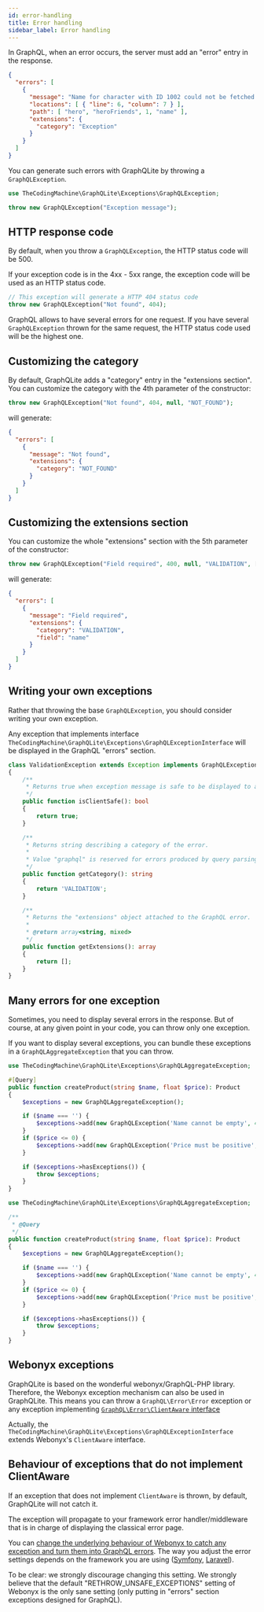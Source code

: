 ```yaml
---
id: error-handling
title: Error handling
sidebar_label: Error handling
---
```


In GraphQL, when an error occurs, the server must add an "error" entry in the response.

```json
{
  "errors": [
    {
      "message": "Name for character with ID 1002 could not be fetched.",
      "locations": [ { "line": 6, "column": 7 } ],
      "path": [ "hero", "heroFriends", 1, "name" ],
      "extensions": {
        "category": "Exception"
      }
    }
  ]
}
```

You can generate such errors with GraphQLite by throwing a `GraphQLException`.

```php
use TheCodingMachine\GraphQLite\Exceptions\GraphQLException;

throw new GraphQLException("Exception message");
```

## HTTP response code

By default, when you throw a `GraphQLException`, the HTTP status code will be 500.

If your exception code is in the 4xx - 5xx range, the exception code will be used as an HTTP status code.

```php
// This exception will generate a HTTP 404 status code
throw new GraphQLException("Not found", 404);
```

<div class="alert alert-info">GraphQL allows to have several errors for one request. If you have several 
<code>GraphQLException</code> thrown for the same request, the HTTP status code used will be the highest one.</div>

## Customizing the category

By default, GraphQLite adds a "category" entry in the "extensions section". You can customize the category with the 
4th parameter of the constructor:

```php
throw new GraphQLException("Not found", 404, null, "NOT_FOUND");
```

will generate:

```json
{
  "errors": [
    {
      "message": "Not found",
      "extensions": {
        "category": "NOT_FOUND"
      }
    }
  ]
}
```

## Customizing the extensions section

You can customize the whole "extensions" section with the 5th parameter of the constructor:

```php
throw new GraphQLException("Field required", 400, null, "VALIDATION", ['field' => 'name']);
```

will generate:

```json
{
  "errors": [
    {
      "message": "Field required",
      "extensions": {
        "category": "VALIDATION",
        "field": "name"
      }
    }
  ]
}
```

## Writing your own exceptions

Rather that throwing the base `GraphQLException`, you should consider writing your own exception.

Any exception that implements interface `TheCodingMachine\GraphQLite\Exceptions\GraphQLExceptionInterface` will be displayed
in the GraphQL "errors" section.

```php
class ValidationException extends Exception implements GraphQLExceptionInterface
{
    /**
     * Returns true when exception message is safe to be displayed to a client.
     */
    public function isClientSafe(): bool
    {
        return true;
    }

    /**
     * Returns string describing a category of the error.
     *
     * Value "graphql" is reserved for errors produced by query parsing or validation, do not use it.
     */
    public function getCategory(): string
    {
        return 'VALIDATION';
    }

    /**
     * Returns the "extensions" object attached to the GraphQL error.
     *
     * @return array<string, mixed>
     */
    public function getExtensions(): array
    {
        return [];
    }
}
```

## Many errors for one exception

Sometimes, you need to display several errors in the response. But of course, at any given point in your code, you can
throw only one exception.

If you want to display several exceptions, you can bundle these exceptions in a `GraphQLAggregateException` that you can
throw.

<!--DOCUSAURUS_CODE_TABS-->
<!--PHP 8+-->
```php
use TheCodingMachine\GraphQLite\Exceptions\GraphQLAggregateException;

#[Query]
public function createProduct(string $name, float $price): Product
{
    $exceptions = new GraphQLAggregateException();

    if ($name === '') {
        $exceptions->add(new GraphQLException('Name cannot be empty', 400, null, 'VALIDATION'));
    }
    if ($price <= 0) {
        $exceptions->add(new GraphQLException('Price must be positive', 400, null, 'VALIDATION'));
    }

    if ($exceptions->hasExceptions()) {
        throw $exceptions;
    }
}
```
<!--PHP 7+-->
```php
use TheCodingMachine\GraphQLite\Exceptions\GraphQLAggregateException;

/**
 * @Query
 */
public function createProduct(string $name, float $price): Product
{
    $exceptions = new GraphQLAggregateException();

    if ($name === '') {
        $exceptions->add(new GraphQLException('Name cannot be empty', 400, null, 'VALIDATION'));
    }
    if ($price <= 0) {
        $exceptions->add(new GraphQLException('Price must be positive', 400, null, 'VALIDATION'));
    }

    if ($exceptions->hasExceptions()) {
        throw $exceptions;
    }
}
```
<!--END_DOCUSAURUS_CODE_TABS-->

## Webonyx exceptions

GraphQLite is based on the wonderful webonyx/GraphQL-PHP library. Therefore, the Webonyx exception mechanism can
also be used in GraphQLite. This means you can throw a `GraphQL\Error\Error` exception or any exception implementing
[`GraphQL\Error\ClientAware` interface](http://webonyx.github.io/graphql-php/error-handling/#errors-in-graphql)

Actually, the `TheCodingMachine\GraphQLite\Exceptions\GraphQLExceptionInterface` extends Webonyx's `ClientAware` interface.

## Behaviour of exceptions that do not implement ClientAware

If an exception that does not implement `ClientAware` is thrown, by default, GraphQLite will not catch it.

The exception will propagate to your framework error handler/middleware that is in charge of displaying the classical error page.

You can [change the underlying behaviour of Webonyx to catch any exception and turn them into GraphQL errors](http://webonyx.github.io/graphql-php/error-handling/#debugging-tools).
The way you adjust the error settings depends on the framework you are using ([Symfony](symfony-bundle.md), [Laravel](laravel-package.md)).

<div class="alert alert-info">To be clear: we strongly discourage changing this setting. We strongly believe that the
default "RETHROW_UNSAFE_EXCEPTIONS" setting of Webonyx is the only sane setting (only putting in "errors" section exceptions 
designed for GraphQL).</div>
